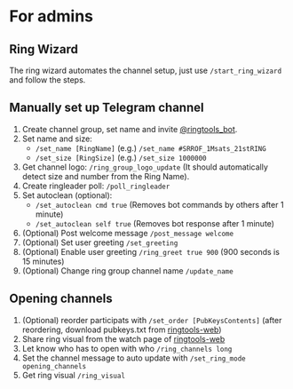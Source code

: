 # For admins

## Ring Wizard

The ring wizard automates the channel setup, just use `/start_ring_wizard` and follow the steps.

## Manually set up Telegram channel

1. Create channel group, set name and invite [@ringtools_bot](https://t.me/ringtools_bot).
2. Set name and size:
    - `/set_name [RingName]` (e.g.) `/set_name #SRROF_1Msats_21stRING`
    - `/set_size [RingSize]` (e.g.) `/set_size 1000000`
3. Get channel logo: `/ring_group_logo_update` (It should automatically detect size and number from the Ring Name).
4. Create ringleader poll: `/poll_ringleader`
5. Set autoclean (optional):
    - `/set_autoclean cmd true` (Removes bot commands by others after 1 minute)
    - `/set_autoclean self true` (Removes bot response after 1 minute)
6. (Optional) Post welcome message `/post_message welcome`
7. (Optional) Set user greeting `/set_greeting`
8. (Optional) Enable user greeting `/ring_greet true 900` (900 seconds is 15 minutes)
9. (Optional) Change ring group channel name `/update_name`


## Opening channels

1. (Optional) reorder participats with `/set_order [PubKeysContents]` (after reordering, download pubkeys.txt from [ringtools-web](https://rof.tools))
2. Share ring visual from the watch page of [ringtools-web](https://rof.tools)
3. Let know who has to open with who `/ring_channels long`
4. Set the channel message to auto update with `/set_ring_mode opening_channels`
5. Get ring visual `/ring_visual`